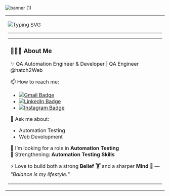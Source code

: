 ![banner (1)](https://github.com/user-attachments/assets/80588ced-e2e6-4c85-acd5-312f9be65845)
<div align="center">
  <table>
    <tr>
      <td width="60%">
        
<!-- Typing Animation -->
[![Typing SVG](https://readme-typing-svg.herokuapp.com?font=Fira+Code&pause=1000&color=00F79C&width=435&lines=Hi+👋,+I'm+Satish+Kumar;QA+Automation+Engineer+%7C+Developer;Passionate+about+Testing+%26+Coding)](https://git.io/typing-svg)

---

<div align="center">
  <table>
    <tr>
      <!-- Left Side -->
      <td width="60%" valign="top">
        
### 👨🏻‍💻 About Me  

✨ QA Automation Engineer & Developer | QA Engineer @hatch2Web   

📫 How to reach me:  
- [![Gmail Badge](https://img.shields.io/badge/-Email-D14836?style=for-the-badge&logo=gmail&logoColor=white)](mailto:satishkumar7up@gmail.com)
- [![LinkedIn Badge](https://img.shields.io/badge/-LinkedIn-blue?style=for-the-badge&logo=linkedin&logoColor=white)](https://www.linkedin.com/in/kumarsatiish/)   
- [![Instagram Badge](https://img.shields.io/badge/-Instagram-E4405F?style=for-the-badge&logo=instagram&logoColor=white)](https://instagram.com/07__satish_K)  


💬 Ask me about:  
- Automation Testing 
- Web Development  

👯 I’m looking for a role in **Automation Testing**   
🥅 Strengthening: **Automation Testing Skills**  

⚡ Love to build both a strong **Belief 🏋️** and a sharper **Mind 🧠** —  
*"Balance is my lifestyle."*  
  </table>
</div>

